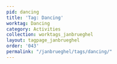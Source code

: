 ```yaml
---
pid: dancing
title: 'Tag: Dancing'
worktag: Dancing
category: Activities
collection: worktags_janbrueghel
layout: tagpage_janbrueghel
order: '043'
permalink: "/janbrueghel/tags/dancing/"
---
```

